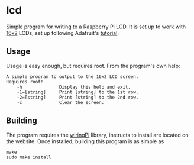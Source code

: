 lcd
===

Simple program for writing to a Raspberry Pi LCD. It is set up to work with
[16x2](http://www.adafruit.com/product/181) LCDs, set up following Adafruit's
[tutorial](https://learn.adafruit.com/drive-a-16x2-lcd-directly-with-a-raspberry-pi).

Usage
-----

Usage is easy enough, but requires root. From the program's own help:

```
A simple program to output to the 16x2 LCD screen.
Requires root!
	-h				Display this help and exit.
	-1=[string]		Print [string] to the 1st row.
	-2=[string]		Print [string] to the 2nd row.
	-c				Clear the screen.
```

Building
--------

The program requires the [wiringPi](http://wiringpi.com) library, instructs to install
are located on the website. Once installed, building this program is as simple
as

```
make
sudo make install
```
